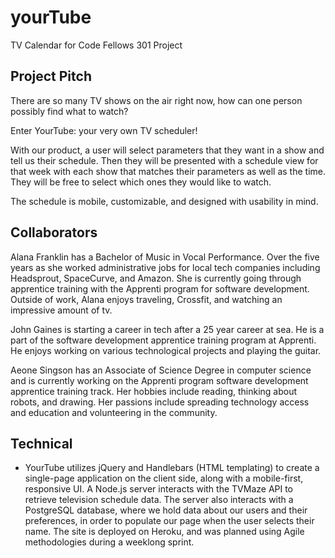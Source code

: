 # yourTube
TV Calendar for Code Fellows 301 Project

## Project Pitch
There are so many TV shows on the air right now, how can one person possibly find what to watch?

Enter YourTube: your very own TV scheduler!

With our product, a user will select parameters that they want in a show and tell us their schedule. Then they will be presented with a schedule view for that week with each show that matches their parameters as well as the time. They will be free to select which ones they would like to watch.

The schedule is mobile, customizable, and designed with usability in mind.

## Collaborators
Alana Franklin has a Bachelor of Music in Vocal Performance. Over the five years as she worked administrative jobs for local tech companies including Headsprout, SpaceCurve, and Amazon. She is currently going through apprentice training with the Apprenti program for software development. Outside of work, Alana enjoys traveling, Crossfit, and watching an impressive amount of tv.

John Gaines is starting a career in tech after a 25 year career at sea. He is a part of the software development apprentice training program at Apprenti. He enjoys working on various technological projects and playing the guitar.

Aeone Singson has an Associate of Science Degree in computer science and is currently working on the Apprenti program software development apprentice training track. Her hobbies include reading, thinking about robots, and drawing. Her passions include spreading technology access and education and volunteering in the community.

## Technical

- YourTube utilizes jQuery and Handlebars (HTML templating) to create a single-page application on the client side, along with a mobile-first, responsive UI. A Node.js server interacts with the TVMaze API to retrieve television schedule data. The server also interacts with a PostgreSQL database, where we hold data about our users and their preferences, in order to populate our page when the user selects their name. The site is deployed on Heroku, and was planned using Agile methodologies during a weeklong sprint.
